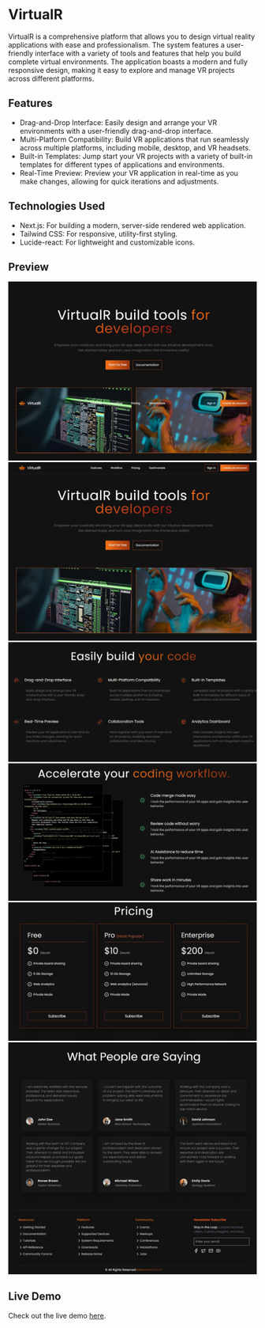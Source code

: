# VirtualR

VirtualR is a comprehensive platform that allows you to design virtual reality applications with ease and professionalism. The system features a user-friendly interface with a variety of tools and features that help you build complete virtual environments. The application boasts a modern and fully responsive design, making it easy to explore and manage VR projects across different platforms.

## Features

- Drag-and-Drop Interface: Easily design and arrange your VR environments with a user-friendly drag-and-drop interface.
- Multi-Platform Compatibility: Build VR applications that run seamlessly across multiple platforms, including mobile, desktop, and VR headsets.
- Built-in Templates: Jump start your VR projects with a variety of built-in templates for different types of applications and environments.
- Real-Time Preview: Preview your VR application in real-time as you make changes, allowing for quick iterations and adjustments.

## Technologies Used

- Next.js: For building a modern, server-side rendered web application.
- Tailwind CSS: For responsive, utility-first styling.
- Lucide-react: For lightweight and customizable icons.

## Preview

![Preview Image](/preview/preview.jpeg)
![Preview Image 1](/preview/preview1.jpeg)
![Preview Image 2](/preview/preview2.jpeg)
![Preview Image 3](/preview/preview3.jpeg)
![Preview Image 4](/preview/preview4.jpeg)
![Preview Image 5](/preview/preview5.jpeg)

## Live Demo

Check out the live demo [here](https://virtual-reality-mo.vercel.app/).
